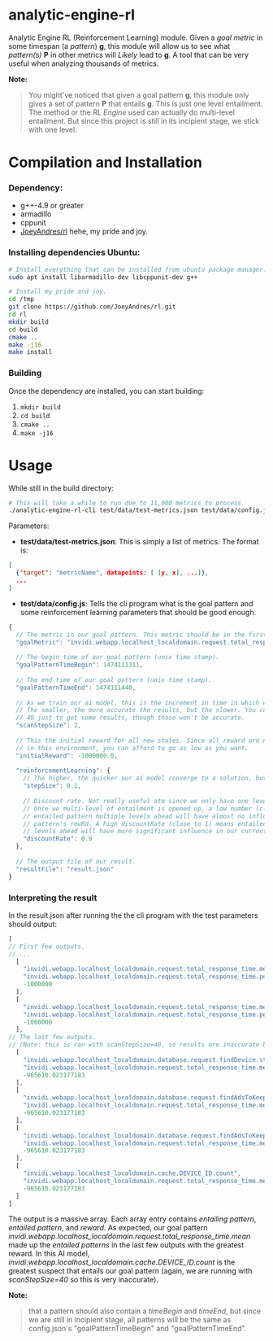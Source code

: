 analytic-engine-rl
==========

Analytic Engine RL (Reinforcement Learning) module. Given a _goal metric_ 
in some timespan (a _pattern_) **g**, this module will allow us to see what _pattern(s)_ **P** 
in other metrics will _Likely_ lead to **g**. A tool that can be very useful when analyzing
thousands of metrics.

**Note:**
> You might've noticed that given a goal pattern **g**, this module only gives a 
> set of pattern **P** that entails **g**. This is just one level entailment. The 
> method or the _RL Engine_ used can actually do multi-level entailment. But since
> this project is still in its incipient stage, we stick with one level.

# Compilation and Installation

### Dependency:
* g++-4.9 or greater
* armadillo
* cppunit
* [JoeyAndres/rl](https://github.com/JoeyAndres/rl) hehe, my pride and joy.

### Installing dependencies Ubuntu:

```bash
# Install everything that can be installed from ubuntu package manager.
sudo apt install libarmadillo-dev libcppunit-dev g++

# Install my pride and joy.
cd /tmp
git clone https://github.com/JoeyAndres/rl.git
cd rl
mkdir build
cd build
cmake ..
make -j16
make install
```

### Building
Once the dependency are installed, you can start building:
1. `mkdir build`
2. `cd build`
3. `cmake ..`
4. `make -j16`

# Usage
While still in the build directory:

```bash
# This will take a while to run due to 11,000 metrics to process.
./analytic-engine-rl-cli test/data/test-metrics.json test/data/config.json
```

Parameters:
* **test/data/test-metrics.json**: This is simply a list of metrics. The format is:
```json
[
  {"target": "metricName", datapoints: [ [y, x], ...]},
  ...
]
```
* **test/data/config.js**: Tells the cli program what is the goal pattern and some
reinforcement learning parameters that should be good enough.
```js
{
  // The metric in our goal pattern. This metric should be in the first cli argument.
  "goalMetric": "invidi.webapp.localhost_localdomain.request.total_response_time.mean",
  
  // The begin time of our goal pattern (unix time stamp).
  "goalPatternTimeBegin": 1474111311,
  
  // The end time of our goal pattern (unix time stamp).
  "goalPatternTimeEnd": 1474111440,
  
  // As we train our ai model, this is the increment in time in which we scan our metrics.
  // The smaller, the more accurate the results, but the slower. You can ramp this up to 
  // 40 just to get some results, though those won't be accurate.
  "scanStepSize": 2,
  
  // This the initial reward for all new states. Since all reward are negative
  // in this environment, you can afford to go as low as you want.
  "initialReward": -1000000.0,
  
  "reinforcementLearning": {
    // The higher, the quicker our ai model converge to a solution, but less accurate. 0.1 is fine.
    "stepSize": 0.1,
    
    // Discount rate. Not really useful atm since we only have one level of entailment. 
    // Once we multi-level of entailment is opened up, a low number (close to 0) means
    // entailed pattern multiple levels ahead will have almost no influence on current
    // pattern's rewRd. A high discountRate (close to 1) means entailed pattern multiple
    // levels ahead will have more significant influence in our current pattern's reward.
    "discountRate": 0.9
  },
  
  // The output file of our result.
  "resultFile": "result.json"
}
```
### Interpreting the result
In the result.json after running the the cli program with the test parameters should
output: 

```js
[
// First few outputs.
// ...
  [
    "invidi.webapp.localhost_localdomain.request.total_response_time.mean",
    "invidi.webapp.localhost_localdomain.request.total_response_time.percentile.95",
    -1000000
  ],
  [
    "invidi.webapp.localhost_localdomain.request.total_response_time.mean",
    "invidi.webapp.localhost_localdomain.request.total_response_time.percentile.98",
    -1000000
  ],
// The last few outputs.
// (Note: this is ran with scanStepSize=40, so results are inaccurate but should suffice).
  [
    "invidi.webapp.localhost_localdomain.database.request.findDevice.start_gauge",
    "invidi.webapp.localhost_localdomain.request.total_response_time.mean",
    -965610.023177183
  ],
  [
    "invidi.webapp.localhost_localdomain.database.request.findAdsToKeep.success_gauge",
    "invidi.webapp.localhost_localdomain.request.total_response_time.mean",
    -965610.023177183
  ],
  [
    "invidi.webapp.localhost_localdomain.database.request.findAdsToKeep.start_gauge",
    "invidi.webapp.localhost_localdomain.request.total_response_time.mean",
    -965610.023177183
  ],
  [
    "invidi.webapp.localhost_localdomain.cache.DEVICE_ID.count",
    "invidi.webapp.localhost_localdomain.request.total_response_time.mean",
    -965610.023177183
  ]
]
```

The output is a massive array. Each array entry contains _entailing pattern_,
_entailed pattern_, and _reward_. As expected, our goal pattern _invidi.webapp.localhost_localdomain.request.total_response_time.mean_
made up the _entailed patterns_ in the last few outputs with the greatest reward. In this
AI model, _invidi.webapp.localhost_localdomain.cache.DEVICE_ID.count_ is the greatest suspect
that entails our goal pattern (again, we are running with _scanStepSize=40_ so this is very inaccurate).

**Note:**
> that a pattern should also contain a _timeBegin_ and _timeEnd_, but since
> we are still in incipient stage, all patterns will be the same as config.json's
> "goalPatternTimeBegin" and "goalPatternTimeEnd".